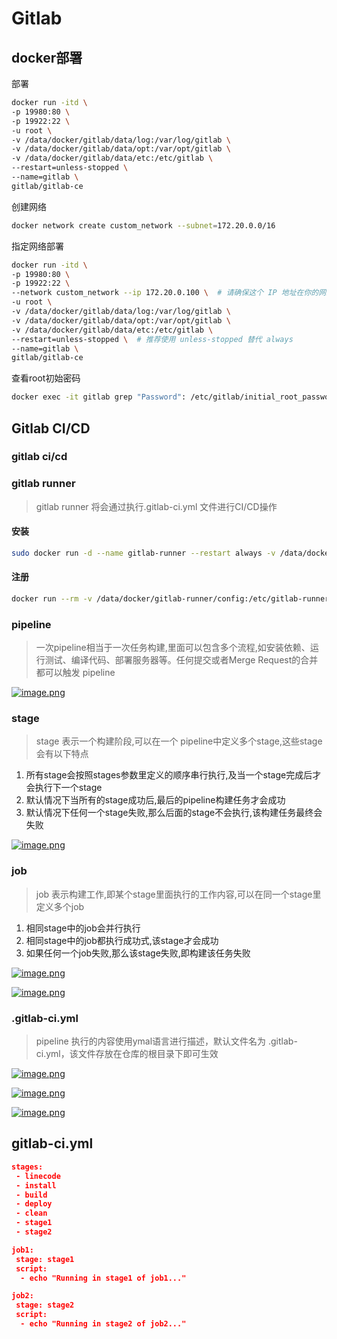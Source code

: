 
# Gitlab

## docker部署

部署
```sh
docker run -itd \
-p 19980:80 \
-p 19922:22 \
-u root \
-v /data/docker/gitlab/data/log:/var/log/gitlab \
-v /data/docker/gitlab/data/opt:/var/opt/gitlab \
-v /data/docker/gitlab/data/etc:/etc/gitlab \
--restart=unless-stopped \
--name=gitlab \
gitlab/gitlab-ce
```

创建网络

```sh
docker network create custom_network --subnet=172.20.0.0/16
```

指定网络部署

```sh
docker run -itd \
-p 19980:80 \
-p 19922:22 \
--network custom_network --ip 172.20.0.100 \  # 请确保这个 IP 地址在你的网络中没有冲突
-u root \
-v /data/docker/gitlab/data/log:/var/log/gitlab \
-v /data/docker/gitlab/data/opt:/var/opt/gitlab \
-v /data/docker/gitlab/data/etc:/etc/gitlab \
--restart=unless-stopped \  # 推荐使用 unless-stopped 替代 always
--name=gitlab \
gitlab/gitlab-ce
```

查看root初始密码
```sh
docker exec -it gitlab grep "Password": /etc/gitlab/initial_root_password
```

## Gitlab CI/CD

### gitlab ci/cd
### gitlab runner

> gitlab runner 将会通过执行.gitlab-ci.yml 文件进行CI/CD操作

#### 安装

```sh
sudo docker run -d --name gitlab-runner --restart always -v /data/docker/gitlab-runner/config:/etc/gitlab-runner -v /var/run/docker.sock:/var/run/docker.sock gitlab/gitlab-runner:latest
```

#### 注册

```sh
docker run --rm -v /data/docker/gitlab-runner/config:/etc/gitlab-runner gitlab/gitlab-runner register --non-interactive --executor "docker" --docker-image alpine:latest --url "http://192.168.2.136:19980/" --registration-token "npVkW9uCZiLbjXzzNJVN" --description "first-register-runner" --tag-list "test-cicd,docker-cicd" --run-untagged="true" --locked="false" --access-level="not_protected"
```

### pipeline

> 一次pipeline相当于一次任务构建,里面可以包含多个流程,如安装依赖、运行测试、编译代码、部署服务器等。任何提交或者Merge Request的合并都可以触发 pipeline

[![image.png](https://i.postimg.cc/7YzNmbSG/image.png)](https://postimg.cc/Wh2r4NWT)

### stage

> stage 表示一个构建阶段,可以在一个 pipeline中定义多个stage,这些stage会有以下特点
1. 所有stage会按照stages参数里定义的顺序串行执行,及当一个stage完成后才会执行下一个stage
2. 默认情况下当所有的stage成功后,最后的pipeline构建任务才会成功
3. 默认情况下任何一个stage失败,那么后面的stage不会执行,该构建任务最终会失败

[![image.png](https://i.postimg.cc/bwtnTbh4/image.png)](https://postimg.cc/FYh1FY1x)

### job

> job 表示构建工作,即某个stage里面执行的工作内容,可以在同一个stage里定义多个job
1. 相同stage中的job会并行执行
2. 相同stage中的job都执行成功式,该stage才会成功
3. 如果任何一个job失败,那么该stage失败,即构建该任务失败

[![image.png](https://i.postimg.cc/yYHR6WCH/image.png)](https://postimg.cc/vD0T3Ymq)

[![image.png](https://i.postimg.cc/bJqMjkHB/image.png)](https://postimg.cc/1gYMGgdG)

### .gitlab-ci.yml

> pipeline 执行的内容使用ymal语言进行描述，默认文件名为 .gitlab-ci.yml，该文件存放在仓库的根目录下即可生效

[![image.png](https://i.postimg.cc/v8pxmzkk/image.png)](https://postimg.cc/PNQ53mtQ)

[![image.png](https://i.postimg.cc/NMqZMZ8L/image.png)](https://postimg.cc/67cMbjmN)

[![image.png](https://i.postimg.cc/qqns7ZLB/image.png)](https://postimg.cc/bSyDCgW4)

## gitlab-ci.yml

```json
stages:
 - linecode
 - install
 - build
 - deploy
 - clean
 - stage1
 - stage2

job1:
 stage: stage1
 script: 
  - echo "Running in stage1 of job1..."

job2:
 stage: stage2
 script: 
  - echo "Running in stage2 of job2..."
```